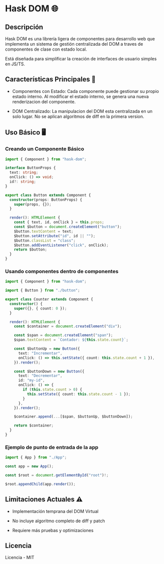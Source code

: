 # Hask DOM 🌐

## Descripción

Hask DOM es una librería ligera de componentes para desarrollo web que implementa un sistema de gestión centralizada del DOM a traves de componentes de clase con estado local. 

Está diseñada para simplificar la creación de interfaces de usuario simples en JS/TS.

## Características Principales 🚀

- Componentes con Estado: Cada componente puede gestionar su propio estado interno. Al modificar el estado interno, se genera una nueva renderizacion del componente.

- DOM Centralizado: La manipulacion del DOM esta centralizada en un solo lugar. No se aplican algoritmos de diff en la primera version.

## Uso Básico 🖥️

### Creando un Componente Básico

```ts
import { Component } from "hask-dom";

interface ButtonProps {
  text: string;
  onClick: () => void;
  id?: string;
}

export class Button extends Component {
  constructor(props: ButtonProps) {
    super(props, {});
  }

  render(): HTMLElement {
    const { text, id, onClick } = this.props;
    const $button = document.createElement("button");
    $button.textContent = text;
    $button.setAttribute("id", id || "");
    $button.classList = "class";
    $button.addEventListener("click", onClick);
    return $button;
  }
}
```

### Usando componentes dentro de componentes

```ts
import { Component } from "hask-dom";

import { Button } from "./button";

export class Counter extends Component {
  constructor() {
    super({}, { count: 0 });
  }

  render(): HTMLElement {
    const $container = document.createElement("div");

    const $span = document.createElement("span");
    $span.textContent = `Contador: ${this.state.count}`;

    const $buttonUp = new Button({
      text: "Incrementar",
      onClick: () => this.setState({ count: this.state.count + 1 }),
    }).render();

    const $buttonDown = new Button({
      text: "Decrementar",
      id: "my-id",
      onClick: () => {
        if (this.state.count > 0) {
          this.setState({ count: this.state.count - 1 });
        }
      },
    }).render();

    $container.append(...[$span, $buttonUp, $buttonDown]);

    return $container;
  }
}
```

### Ejemplo de punto de entrada de la app

```ts
import { App } from "./App";

const app = new App();

const $root = document.getElementById("root")!;

$root.appendChild(app.render());
```

## Limitaciones Actuales ⚠️

* Implementación temprana del DOM Virtual

* No incluye algoritmo completo de diff y patch

* Requiere más pruebas y optimizaciones

## Licencia

Licencia - MIT